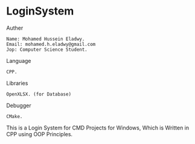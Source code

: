 # LoginSystem

Auther 
  
    Name: Mohamed Hussein Eladwy.
    Email: mohamed.h.eladwy@gmail.com
    Jop: Computer Science Student.

Language

    CPP.

Libraries 

    OpenXLSX. (for Database)

Debugger 

    CMake.


This is a Login System for CMD Projects for Windows, Which is Written in CPP using OOP Principles.

